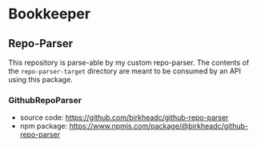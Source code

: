# Bookkeeper

## Repo-Parser
This repository is parse-able by my custom repo-parser. The contents of the `repo-parser-target` directory are meant to be consumed by an API using this package.
### GithubRepoParser
- source code: https://github.com/birkheadc/github-repo-parser
- npm package: https://www.npmjs.com/package/@birkheadc/github-repo-parser